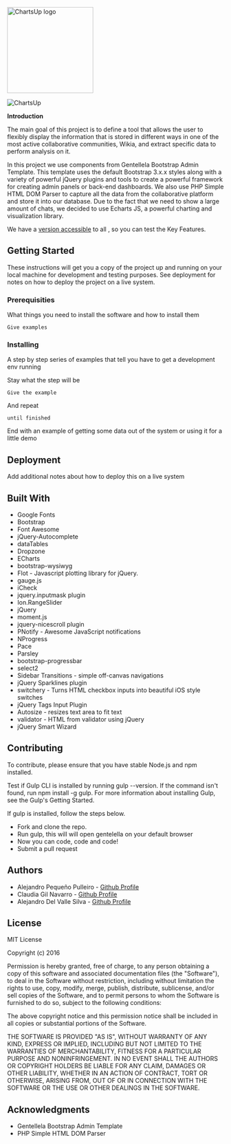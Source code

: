 <img src="http://chartsup.esy.es/images/logoTFGblack.png" alt="ChartsUp logo" width="200px;">

![ChartsUp](http://chartsup.esy.es/images/wellcomeSnapt.png)

**Introduction**

The main goal of this project is to define a tool that allows the user to flexibly display the information that is stored in different ways in one of the most active collaborative communities, Wikia, and extract specific data to perform analysis on it.

In this project we use components from Gentellela Bootstrap Admin Template. This template uses the default Bootstrap 3.x.x styles along with a variety of powerful jQuery plugins and tools to create a powerful framework for creating admin panels or back-end dashboards. We also use PHP Simple HTML DOM Parser to capture all the data from the collaborative platform and store it into our database. Due to the fact that we need to show a large amount of chats, we decided to use Echarts JS, a powerful charting and visualization library.

We have a [version accessible](http://chartsup.esy.es) to all , so you can test the Key Features.

## Getting Started

These instructions will get you a copy of the project up and running on your local machine for development and testing purposes. See deployment for notes on how to deploy the project on a live system.

### Prerequisities

What things you need to install the software and how to install them

```
Give examples
```

### Installing

A step by step series of examples that tell you have to get a development env running

Stay what the step will be

```
Give the example
```

And repeat

```
until finished
```

End with an example of getting some data out of the system or using it for a little demo


## Deployment

Add additional notes about how to deploy this on a live system

## Built With

* Google Fonts
* Bootstrap
* Font Awesome
* jQuery-Autocomplete
* dataTables
* Dropzone
* ECharts
* bootstrap-wysiwyg
* Flot - Javascript plotting library for jQuery.
* gauge.js
* iCheck
* jquery.inputmask plugin
* Ion.RangeSlider
* jQuery
* moment.js
* jquery-nicescroll plugin
* PNotify - Awesome JavaScript notifications
* NProgress
* Pace
* Parsley
* bootstrap-progressbar
* select2
* Sidebar Transitions - simple off-canvas navigations
* jQuery Sparklines plugin
* switchery - Turns HTML checkbox inputs into beautiful iOS style switches
* jQuery Tags Input Plugin
* Autosize - resizes text area to fit text
* validator - HTML from validator using jQuery
* jQuery Smart Wizard

## Contributing

To contribute, please ensure that you have stable Node.js and npm installed.

Test if Gulp CLI is installed by running gulp --version. If the command isn't found, run npm install -g gulp. For more information about installing Gulp, see the Gulp's Getting Started.

If gulp is installed, follow the steps below.

* Fork and clone the repo.
* Run gulp, this will will open gentelella on your default browser
* Now you can code, code and code!
* Submit a pull request

## Authors

* Alejandro Pequeño Pulleiro - [Github Profile](https://github.com/AlejandroPeq)
* Claudia Gil Navarro - [Github Profile](https://github.com/claudiagil)
* Alejandro Del Valle Silva - [Github Profile](https://github.com/AlexDvs)

## License

MIT License

Copyright (c) 2016

Permission is hereby granted, free of charge, to any person obtaining a copy of this software and associated documentation files (the "Software"), to deal in the Software without restriction, including without limitation the rights to use, copy, modify, merge, publish, distribute, sublicense, and/or sell copies of the Software, and to permit persons to whom the Software is furnished to do so, subject to the following conditions:

The above copyright notice and this permission notice shall be included in all copies or substantial portions of the Software.

THE SOFTWARE IS PROVIDED "AS IS", WITHOUT WARRANTY OF ANY KIND, EXPRESS OR IMPLIED, INCLUDING BUT NOT LIMITED TO THE WARRANTIES OF MERCHANTABILITY, FITNESS FOR A PARTICULAR PURPOSE AND NONINFRINGEMENT. IN NO EVENT SHALL THE AUTHORS OR COPYRIGHT HOLDERS BE LIABLE FOR ANY CLAIM, DAMAGES OR OTHER LIABILITY, WHETHER IN AN ACTION OF CONTRACT, TORT OR OTHERWISE, ARISING FROM, OUT OF OR IN CONNECTION WITH THE SOFTWARE OR THE USE OR OTHER DEALINGS IN THE SOFTWARE.

## Acknowledgments

* Gentellela Bootstrap Admin Template
* PHP Simple HTML DOM Parser


